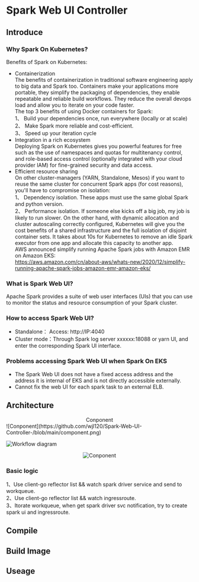 # Spark Web UI Controller
## Introduce
### Why Spark On Kubernetes?
Benefits of Spark on Kubernetes:
- Containerization  
The benefits of containerization in traditional software engineering apply to big data and Spark too. Containers make your applications more portable, they simplify the packaging of dependencies, they enable repeatable and reliable build workflows. They reduce the overall devops load and allow you to iterate on your code faster.  
The top 3 benefits of using Docker containers for Spark:  
  1、 Build your dependencies once, run everywhere (locally or at scale)  
  2、 Make Spark more reliable and cost-efficient.  
  3、 Speed up your iteration cycle 
- Integration in a rich ecosystem  
Deploying Spark on Kubernetes gives you powerful features for free such as the use of  namespaces and quotas for multitenancy control, and role-based access control (optionally integrated with your cloud provider IAM) for fine-grained security and data access.
- Efficient resource sharing  
On other cluster-managers (YARN, Standalone, Mesos) if you want to reuse the same cluster for concurrent Spark apps (for cost reasons), you'll have to compromise on isolation:  
  1、 Dependency isolation. These apps must use the same global Spark and python version.  
  2、 Performance isolation. If someone else kicks off a big job, my job is likely to run slower.
On the other hand, with dynamic allocation and cluster autoscaling correctly configured, Kubernetes will give you the cost benefits of a shared infrastructure and the full isolation of disjoint container sets. It takes about 10s for Kubernetes to remove an idle Spark executor from one app and allocate this capacity to another app.  
AWS announced simplify running Apache Spark jobs with Amazon EMR on Amazon EKS:  
https://aws.amazon.com/cn/about-aws/whats-new/2020/12/simplify-running-apache-spark-jobs-amazon-emr-amazon-eks/

### What is Spark Web UI?
Apache Spark provides a suite of web user interfaces (UIs) that you can use to monitor the status and resource consumption of your Spark cluster.

### How to access Spark Web UI?
- Standalone： Access: http://IP:4040
- Cluster mode：Through Spark log server xxxxxx:18088 or yarn UI, and enter the corresponding Spark UI interface.

### Problems accessing Spark Web UI when Spark On EKS
- The Spark Web UI does not have a fixed access address and the address it is internal of EKS and is not directly accessible externally.
- Cannot fix the web UI for each spark task to an external ELB.

## Architecture 
<center>Conponent</center>  
![Conponent](https://github.com/wjl120/Spark-Web-UI-Controller-/blob/main/component.png)

![Workflow diagram](https://github.com/wjl120/Spark-Web-UI-Controller-/blob/main/Architecture.png)

<p align="center">
  <img src="https://github.com/wjl120/Spark-Web-UI-Controller-/blob/main/component.png" alt="Conponent" title="Conponent">
</p>

### Basic logic  
  1、Use client-go reflector list && watch spark driver service and send to workqueue.  
  2、Use client-go reflector list && watch ingressroute.  
  3、Itorate workqueue, when get spark driver svc notification, try to create spark ui and ingressroute.
  
## Compile


## Build Image

## Useage




